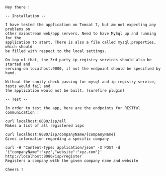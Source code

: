     Hey there !

    -- Installation --

    I have tested the application on Tomcat 7, but am not expecting any problems on
    other mainstream web/app servers. Need to have MySql up and running for the
    application to start. There is also a file called mysql.properties, which should
    be filled with respect to the local settings.

    On top of that, the 3rd party ip registry services should also be started and
    serving on localhost:9000, if not the endpoint should be specified by hand.

    Without the sanity check passing for mysql and ip registry service, tests would fail and
    the application would not be built. (surefire plugin)

    -- Test --

    In order to test the app, here are the endpoints for RESTful communication :

    curl localhost:8080/isp/all
    Makes a list of all registered isps

    curl localhost:8080/isp/companyName/{companyName}
    Gives information regarding a specific company

    curl -H "Content-Type: application/json" -X POST -d '{"companyName":"xyz","website":"xyz.com"}' http://localhost:8080/isp/register
    Registers a company with the given company name and website

    Cheers !
